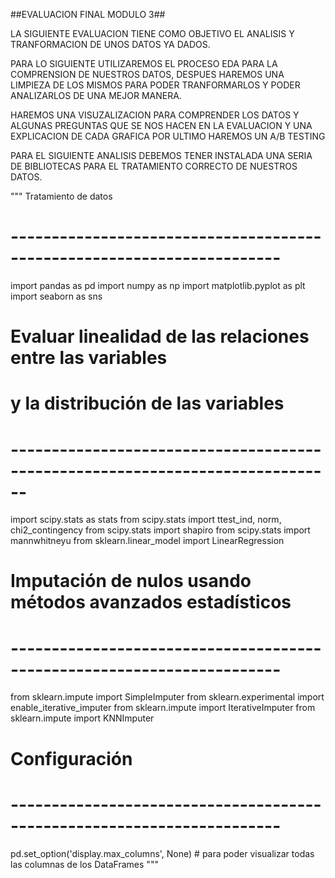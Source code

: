 ##EVALUACION FINAL MODULO 3##

LA SIGUIENTE EVALUACION TIENE COMO OBJETIVO  EL  ANALISIS Y TRANFORMACION DE UNOS DATOS YA DADOS.

PARA LO SIGUIENTE  UTILIZAREMOS EL PROCESO EDA PARA LA COMPRENSION DE NUESTROS DATOS, DESPUES HAREMOS UNA LIMPIEZA DE LOS MISMOS PARA PODER TRANFORMARLOS Y PODER ANALIZARLOS DE UNA MEJOR MANERA.

HAREMOS UNA VISUZALIZACION PARA COMPRENDER LOS DATOS Y ALGUNAS PREGUNTAS QUE SE NOS HACEN EN LA EVALUACION Y UNA EXPLICACION DE CADA GRAFICA 
POR ULTIMO HAREMOS UN A/B TESTING 

PARA EL SIGUIENTE ANALISIS DEBEMOS TENER INSTALADA UNA SERIA DE BIBLIOTECAS PARA EL TRATAMIENTO  CORRECTO DE NUESTROS DATOS. 

""" 
Tratamiento de datos
# -----------------------------------------------------------------------
import pandas as pd
import numpy as np
import matplotlib.pyplot as plt
import seaborn as sns
# Evaluar linealidad de las relaciones entre las variables
# y la distribución de las variables
# ------------------------------------------------------------------------------
import scipy.stats as stats
from scipy.stats import ttest_ind, norm, chi2_contingency
from scipy.stats import shapiro
from scipy.stats import mannwhitneyu
from sklearn.linear_model import LinearRegression


# Imputación de nulos usando métodos avanzados estadísticos
# -----------------------------------------------------------------------
from sklearn.impute import SimpleImputer
from sklearn.experimental import enable_iterative_imputer
from sklearn.impute import IterativeImputer
from sklearn.impute import KNNImputer

# Configuración
# -----------------------------------------------------------------------
pd.set_option('display.max_columns', None) # para poder visualizar todas las columnas de los DataFrames
"""

